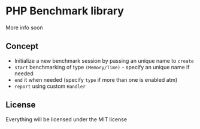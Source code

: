 # PHP Benchmark library
More info soon

## Concept

+ Initialize a new benchmark session by passing an unique name to `create` 
+ `start` benchmarking of type `(Memory/Time)` - specify an unique name if needed
+ `end` it when needed (specify  `type` if more than one is enabled atm)
+ `report` using custom `Handler`


## License
Everything will be licensed under the MIT license
